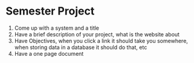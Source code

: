 # Semester Project

1. Come up with a system and a title
2. Have a brief description of your project, what is the website about
3. Have Objectives, when you click a link it should take you somewhere, when storing data in a database it should do that, etc
4. Have a one page document